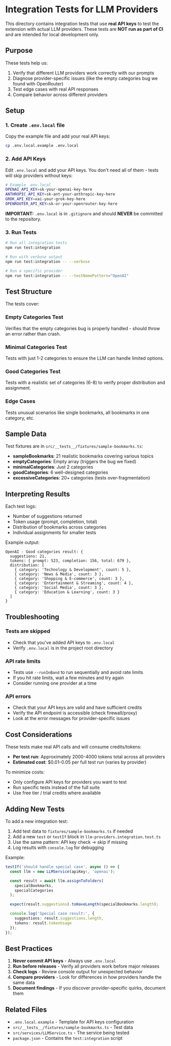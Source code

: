 # Integration Tests for LLM Providers

This directory contains integration tests that use **real API keys** to test the extension with actual LLM providers. These tests are **NOT run as part of CI** and are intended for local development only.

## Purpose

These tests help us:
1. Verify that different LLM providers work correctly with our prompts
2. Diagnose provider-specific issues (like the empty categories bug we found with OpenRouter)
3. Test edge cases with real API responses
4. Compare behavior across different providers

## Setup

### 1. Create `.env.local` file

Copy the example file and add your real API keys:

```bash
cp .env.local.example .env.local
```

### 2. Add API Keys

Edit `.env.local` and add your API keys. You don't need all of them - tests will skip providers without keys:

```bash
# Example .env.local
OPENAI_API_KEY=sk-your-openai-key-here
ANTHROPIC_API_KEY=sk-ant-your-anthropic-key-here
GROK_API_KEY=xai-your-grok-key-here
OPENROUTER_API_KEY=sk-or-your-openrouter-key-here
```

**IMPORTANT:** `.env.local` is in `.gitignore` and should **NEVER** be committed to the repository.

### 3. Run Tests

```bash
# Run all integration tests
npm run test:integration

# Run with verbose output
npm run test:integration -- --verbose

# Run a specific provider
npm run test:integration -- --testNamePattern="OpenAI"
```

## Test Structure

The tests cover:

### Empty Categories Test
Verifies that the empty categories bug is properly handled - should throw an error rather than crash.

### Minimal Categories Test
Tests with just 1-2 categories to ensure the LLM can handle limited options.

### Good Categories Test
Tests with a realistic set of categories (6-8) to verify proper distribution and assignment.

### Edge Cases
Tests unusual scenarios like single bookmarks, all bookmarks in one category, etc.

## Sample Data

Test fixtures are in `src/__tests__/fixtures/sample-bookmarks.ts`:

- **sampleBookmarks**: 21 realistic bookmarks covering various topics
- **emptyCategories**: Empty array (triggers the bug we fixed)
- **minimalCategories**: Just 2 categories
- **goodCategories**: 6 well-designed categories
- **excessiveCategories**: 20+ categories (tests over-fragmentation)

## Interpreting Results

Each test logs:
- Number of suggestions returned
- Token usage (prompt, completion, total)
- Distribution of bookmarks across categories
- Individual assignments for smaller tests

Example output:
```
OpenAI - Good categories result: {
  suggestions: 21,
  tokens: { prompt: 523, completion: 156, total: 679 },
  distribution: [
    { category: 'Technology & Development', count: 5 },
    { category: 'News & Media', count: 3 },
    { category: 'Shopping & E-commerce', count: 3 },
    { category: 'Entertainment & Streaming', count: 4 },
    { category: 'Social Media', count: 3 },
    { category: 'Education & Learning', count: 3 }
  ]
}
```

## Troubleshooting

### Tests are skipped
- Check that you've added API keys to `.env.local`
- Verify `.env.local` is in the project root directory

### API rate limits
- Tests use `--runInBand` to run sequentially and avoid rate limits
- If you hit rate limits, wait a few minutes and try again
- Consider running one provider at a time

### API errors
- Check that your API keys are valid and have sufficient credits
- Verify the API endpoint is accessible (check firewall/proxy)
- Look at the error messages for provider-specific issues

## Cost Considerations

These tests make real API calls and will consume credits/tokens:

- **Per test run**: Approximately 2000-4000 tokens total across all providers
- **Estimated cost**: $0.01-0.05 per full test run (varies by provider)

To minimize costs:
- Only configure API keys for providers you want to test
- Run specific tests instead of the full suite
- Use free tier / trial credits where available

## Adding New Tests

To add a new integration test:

1. Add test data to `fixtures/sample-bookmarks.ts` if needed
2. Add a new `test` or `testIf` block in `llm-providers.integration.test.ts`
3. Use the same pattern: API key check → skip if missing
4. Log results with `console.log` for debugging

Example:
```typescript
testIf('should handle special case', async () => {
  const llm = new LLMService(apiKey!, 'openai');

  const result = await llm.assignToFolders(
    specialBookmarks,
    specialCategories
  );

  expect(result.suggestions).toHaveLength(specialBookmarks.length);

  console.log('Special case result:', {
    suggestions: result.suggestions.length,
    tokens: result.tokenUsage
  });
});
```

## Best Practices

1. **Never commit API keys** - Always use `.env.local`
2. **Run before releases** - Verify all providers work before major releases
3. **Check logs** - Review console output for unexpected behavior
4. **Compare providers** - Look for differences in how providers handle the same data
5. **Document findings** - If you discover provider-specific quirks, document them

## Related Files

- `.env.local.example` - Template for API keys configuration
- `src/__tests__/fixtures/sample-bookmarks.ts` - Test data
- `src/services/LLMService.ts` - The service being tested
- `package.json` - Contains the `test:integration` script
